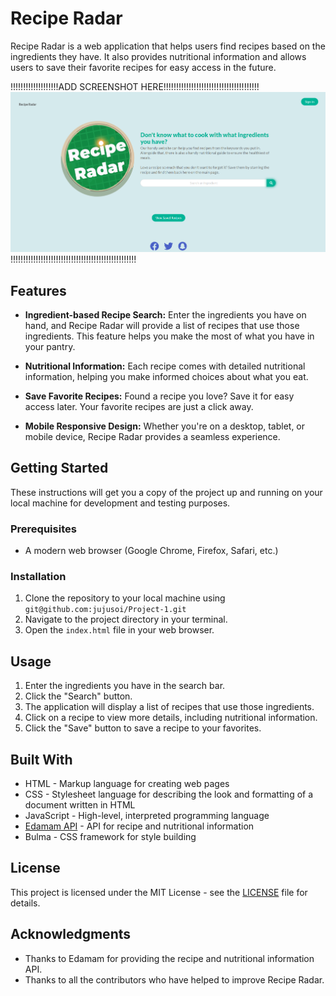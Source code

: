 # Recipe Radar

Recipe Radar is a web application that helps users find recipes based on the ingredients they have. It also provides nutritional information and allows users to save their favorite recipes for easy access in the future.

!!!!!!!!!!!!!!!!!!!ADD SCREENSHOT HERE!!!!!!!!!!!!!!!!!!!!!!!!!!!!!!!!!!!!!!
![Screenshot of the application](./assets/images/screenshot.png)
!!!!!!!!!!!!!!!!!!!!!!!!!!!!!!!!!!!!!!!!!!!!!!!!!!
## Features

- **Ingredient-based Recipe Search:** Enter the ingredients you have on hand, and Recipe Radar will provide a list of recipes that use those ingredients. This feature helps you make the most of what you have in your pantry.

- **Nutritional Information:** Each recipe comes with detailed nutritional information, helping you make informed choices about what you eat.

- **Save Favorite Recipes:** Found a recipe you love? Save it for easy access later. Your favorite recipes are just a click away.

- **Mobile Responsive Design:** Whether you're on a desktop, tablet, or mobile device, Recipe Radar provides a seamless experience.

## Getting Started

These instructions will get you a copy of the project up and running on your local machine for development and testing purposes.

### Prerequisites

- A modern web browser (Google Chrome, Firefox, Safari, etc.)

### Installation

1. Clone the repository to your local machine using `git@github.com:jujusoi/Project-1.git`
2. Navigate to the project directory in your terminal.
3. Open the `index.html` file in your web browser.

## Usage

1. Enter the ingredients you have in the search bar.
2. Click the "Search" button.
3. The application will display a list of recipes that use those ingredients.
4. Click on a recipe to view more details, including nutritional information.
5. Click the "Save" button to save a recipe to your favorites.

## Built With

- HTML - Markup language for creating web pages
- CSS - Stylesheet language for describing the look and formatting of a document written in HTML
- JavaScript - High-level, interpreted programming language
- [Edamam API](https://www.edamam.com/) - API for recipe and nutritional information
- Bulma - CSS framework for style building 


## License

This project is licensed under the MIT License - see the [LICENSE](LICENSE) file for details.

## Acknowledgments

- Thanks to Edamam for providing the recipe and nutritional information API.
- Thanks to all the contributors who have helped to improve Recipe Radar.
